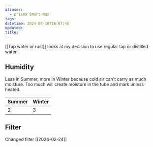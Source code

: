 ```yaml
---
aliases:
  - prisma Smart-Max
tags: 
datetime: 2024-07-18T16:07:48
updated: 
title: 
---
```

[[Tap water or rust]] looks at my decision to use regular tap or distilled water.
## Humidity
Less in Summer, more in Winter because cold air can't carry as much moisture. Too much will create moisture in the tube and mark unless heated.

| Summer | Winter |
| ------ | ------ |
| 2      | 3      |
## Filter
Changed filter [[2024-02-24]]